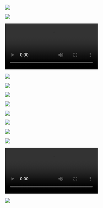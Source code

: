 ![](media/B0C856E7-AD12-41FC-A1EB-92F232E73E25.jpeg)

![](media/C96F2194-3E12-4B8F-BC45-4F6902AF2F4C.jpeg)

![](media/trim.F2FD890B-50CC-48B4-9E5B-27B87B953297.mov)

![](media/98749687-9217-466D-8C9D-D4B5FB5A516D.jpeg)

![](media/1957C8D8-A92A-4790-81DE-8E76AB06E365.jpeg)

![](media/02BB7FBC-D507-4B3A-A99C-964B51DB36A0.jpeg)

![](media/75020B6B-31ED-4B12-86F4-F8822A205582.jpeg)

![](media/4FEC1E7B-5999-430F-BAD7-4F3B5FBD9ACD.jpeg)

![](media/7C186F27-0E4A-4C63-95F7-39FEA9779626.jpeg)

![](media/41CD8360-FEC3-41B5-9CBB-9ED37CFB0DB1.jpeg)

![](media/0937496D-51FE-49B4-8833-5314173CD956.jpeg)

![](media/trim.FED0E3DF-FB36-45FC-8B1F-A6C74BDDDA97.mov)

![](media/BBFAED62-6DAF-482F-9355-BDB362B800B2.jpeg)

